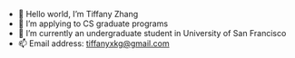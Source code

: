 - 👋 Hello world, I’m Tiffany Zhang
- 👀 I’m applying to CS graduate programs
- 🌱 I’m currently an undergraduate student in University of San Francisco
- 📫 Email address: tiffanyxkg@gmail.com

<!---
Tiffanyxk3/Tiffanyxk3 is a ✨ special ✨ repository because its `README.md` (this file) appears on your GitHub profile.
You can click the Preview link to take a look at your changes.
--->
